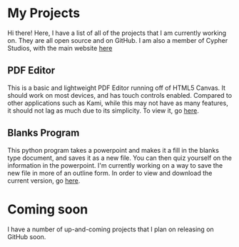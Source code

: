# My Projects

Hi there! Here, I have a list of all of the projects that I am currently working on. They are all open source and on GitHub. I am also a member of Cypher Studios, with the main website [here](https://cypherstudios.net)

## PDF Editor

This is a basic and lightweight PDF Editor running off of HTML5 Canvas. It should work on most devices, and has touch controls enabled. Compared to other applications such as Kami, while this may not have as many features, it should not lag as much due to its simplicity. To view it, go [here](https://nbritt27.github.io/Canvas_DrawingApp/home.html).

## Blanks Program
This python program takes a powerpoint and makes it a fill in the blanks type document, and saves it as a new file. You can then quiz yourself on the information in the powerpoint. I'm currently working on a way to save the new file in more of an outline form. In order to view and download the current version, go [here](https://github.com/nbritt27/Blanks-Program).
# Coming soon
I have a number of up-and-coming projects that I plan on releasing on GitHub soon.
